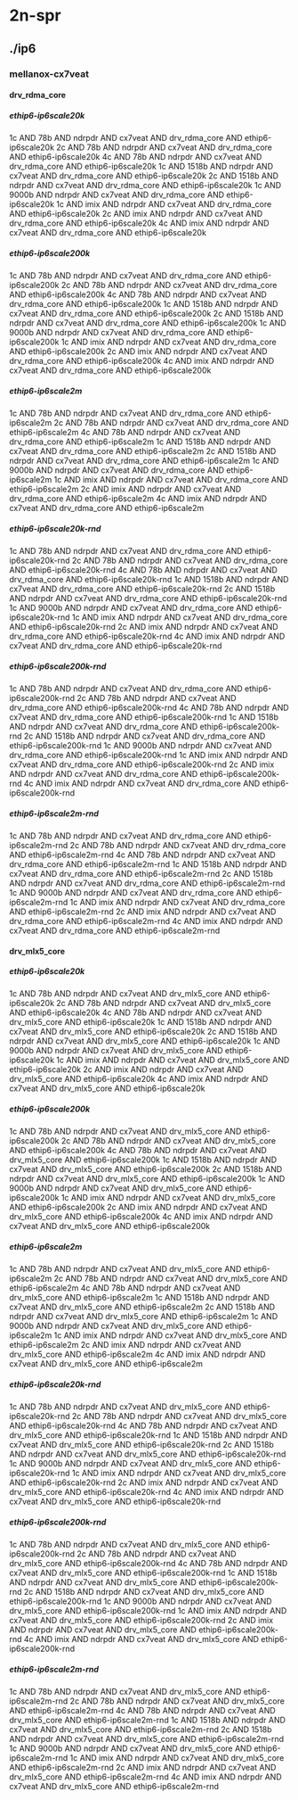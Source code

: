 # 2n-spr
## ./ip6
### mellanox-cx7veat
#### drv_rdma_core
##### ethip6-ip6scale20k
1c AND 78b AND ndrpdr AND cx7veat AND drv_rdma_core AND ethip6-ip6scale20k
2c AND 78b AND ndrpdr AND cx7veat AND drv_rdma_core AND ethip6-ip6scale20k
4c AND 78b AND ndrpdr AND cx7veat AND drv_rdma_core AND ethip6-ip6scale20k
1c AND 1518b AND ndrpdr AND cx7veat AND drv_rdma_core AND ethip6-ip6scale20k
2c AND 1518b AND ndrpdr AND cx7veat AND drv_rdma_core AND ethip6-ip6scale20k
1c AND 9000b AND ndrpdr AND cx7veat AND drv_rdma_core AND ethip6-ip6scale20k
1c AND imix AND ndrpdr AND cx7veat AND drv_rdma_core AND ethip6-ip6scale20k
2c AND imix AND ndrpdr AND cx7veat AND drv_rdma_core AND ethip6-ip6scale20k
4c AND imix AND ndrpdr AND cx7veat AND drv_rdma_core AND ethip6-ip6scale20k
##### ethip6-ip6scale200k
1c AND 78b AND ndrpdr AND cx7veat AND drv_rdma_core AND ethip6-ip6scale200k
2c AND 78b AND ndrpdr AND cx7veat AND drv_rdma_core AND ethip6-ip6scale200k
4c AND 78b AND ndrpdr AND cx7veat AND drv_rdma_core AND ethip6-ip6scale200k
1c AND 1518b AND ndrpdr AND cx7veat AND drv_rdma_core AND ethip6-ip6scale200k
2c AND 1518b AND ndrpdr AND cx7veat AND drv_rdma_core AND ethip6-ip6scale200k
1c AND 9000b AND ndrpdr AND cx7veat AND drv_rdma_core AND ethip6-ip6scale200k
1c AND imix AND ndrpdr AND cx7veat AND drv_rdma_core AND ethip6-ip6scale200k
2c AND imix AND ndrpdr AND cx7veat AND drv_rdma_core AND ethip6-ip6scale200k
4c AND imix AND ndrpdr AND cx7veat AND drv_rdma_core AND ethip6-ip6scale200k
##### ethip6-ip6scale2m
1c AND 78b AND ndrpdr AND cx7veat AND drv_rdma_core AND ethip6-ip6scale2m
2c AND 78b AND ndrpdr AND cx7veat AND drv_rdma_core AND ethip6-ip6scale2m
4c AND 78b AND ndrpdr AND cx7veat AND drv_rdma_core AND ethip6-ip6scale2m
1c AND 1518b AND ndrpdr AND cx7veat AND drv_rdma_core AND ethip6-ip6scale2m
2c AND 1518b AND ndrpdr AND cx7veat AND drv_rdma_core AND ethip6-ip6scale2m
1c AND 9000b AND ndrpdr AND cx7veat AND drv_rdma_core AND ethip6-ip6scale2m
1c AND imix AND ndrpdr AND cx7veat AND drv_rdma_core AND ethip6-ip6scale2m
2c AND imix AND ndrpdr AND cx7veat AND drv_rdma_core AND ethip6-ip6scale2m
4c AND imix AND ndrpdr AND cx7veat AND drv_rdma_core AND ethip6-ip6scale2m
##### ethip6-ip6scale20k-rnd
1c AND 78b AND ndrpdr AND cx7veat AND drv_rdma_core AND ethip6-ip6scale20k-rnd
2c AND 78b AND ndrpdr AND cx7veat AND drv_rdma_core AND ethip6-ip6scale20k-rnd
4c AND 78b AND ndrpdr AND cx7veat AND drv_rdma_core AND ethip6-ip6scale20k-rnd
1c AND 1518b AND ndrpdr AND cx7veat AND drv_rdma_core AND ethip6-ip6scale20k-rnd
2c AND 1518b AND ndrpdr AND cx7veat AND drv_rdma_core AND ethip6-ip6scale20k-rnd
1c AND 9000b AND ndrpdr AND cx7veat AND drv_rdma_core AND ethip6-ip6scale20k-rnd
1c AND imix AND ndrpdr AND cx7veat AND drv_rdma_core AND ethip6-ip6scale20k-rnd
2c AND imix AND ndrpdr AND cx7veat AND drv_rdma_core AND ethip6-ip6scale20k-rnd
4c AND imix AND ndrpdr AND cx7veat AND drv_rdma_core AND ethip6-ip6scale20k-rnd
##### ethip6-ip6scale200k-rnd
1c AND 78b AND ndrpdr AND cx7veat AND drv_rdma_core AND ethip6-ip6scale200k-rnd
2c AND 78b AND ndrpdr AND cx7veat AND drv_rdma_core AND ethip6-ip6scale200k-rnd
4c AND 78b AND ndrpdr AND cx7veat AND drv_rdma_core AND ethip6-ip6scale200k-rnd
1c AND 1518b AND ndrpdr AND cx7veat AND drv_rdma_core AND ethip6-ip6scale200k-rnd
2c AND 1518b AND ndrpdr AND cx7veat AND drv_rdma_core AND ethip6-ip6scale200k-rnd
1c AND 9000b AND ndrpdr AND cx7veat AND drv_rdma_core AND ethip6-ip6scale200k-rnd
1c AND imix AND ndrpdr AND cx7veat AND drv_rdma_core AND ethip6-ip6scale200k-rnd
2c AND imix AND ndrpdr AND cx7veat AND drv_rdma_core AND ethip6-ip6scale200k-rnd
4c AND imix AND ndrpdr AND cx7veat AND drv_rdma_core AND ethip6-ip6scale200k-rnd
##### ethip6-ip6scale2m-rnd
1c AND 78b AND ndrpdr AND cx7veat AND drv_rdma_core AND ethip6-ip6scale2m-rnd
2c AND 78b AND ndrpdr AND cx7veat AND drv_rdma_core AND ethip6-ip6scale2m-rnd
4c AND 78b AND ndrpdr AND cx7veat AND drv_rdma_core AND ethip6-ip6scale2m-rnd
1c AND 1518b AND ndrpdr AND cx7veat AND drv_rdma_core AND ethip6-ip6scale2m-rnd
2c AND 1518b AND ndrpdr AND cx7veat AND drv_rdma_core AND ethip6-ip6scale2m-rnd
1c AND 9000b AND ndrpdr AND cx7veat AND drv_rdma_core AND ethip6-ip6scale2m-rnd
1c AND imix AND ndrpdr AND cx7veat AND drv_rdma_core AND ethip6-ip6scale2m-rnd
2c AND imix AND ndrpdr AND cx7veat AND drv_rdma_core AND ethip6-ip6scale2m-rnd
4c AND imix AND ndrpdr AND cx7veat AND drv_rdma_core AND ethip6-ip6scale2m-rnd
#### drv_mlx5_core
##### ethip6-ip6scale20k
1c AND 78b AND ndrpdr AND cx7veat AND drv_mlx5_core AND ethip6-ip6scale20k
2c AND 78b AND ndrpdr AND cx7veat AND drv_mlx5_core AND ethip6-ip6scale20k
4c AND 78b AND ndrpdr AND cx7veat AND drv_mlx5_core AND ethip6-ip6scale20k
1c AND 1518b AND ndrpdr AND cx7veat AND drv_mlx5_core AND ethip6-ip6scale20k
2c AND 1518b AND ndrpdr AND cx7veat AND drv_mlx5_core AND ethip6-ip6scale20k
1c AND 9000b AND ndrpdr AND cx7veat AND drv_mlx5_core AND ethip6-ip6scale20k
1c AND imix AND ndrpdr AND cx7veat AND drv_mlx5_core AND ethip6-ip6scale20k
2c AND imix AND ndrpdr AND cx7veat AND drv_mlx5_core AND ethip6-ip6scale20k
4c AND imix AND ndrpdr AND cx7veat AND drv_mlx5_core AND ethip6-ip6scale20k
##### ethip6-ip6scale200k
1c AND 78b AND ndrpdr AND cx7veat AND drv_mlx5_core AND ethip6-ip6scale200k
2c AND 78b AND ndrpdr AND cx7veat AND drv_mlx5_core AND ethip6-ip6scale200k
4c AND 78b AND ndrpdr AND cx7veat AND drv_mlx5_core AND ethip6-ip6scale200k
1c AND 1518b AND ndrpdr AND cx7veat AND drv_mlx5_core AND ethip6-ip6scale200k
2c AND 1518b AND ndrpdr AND cx7veat AND drv_mlx5_core AND ethip6-ip6scale200k
1c AND 9000b AND ndrpdr AND cx7veat AND drv_mlx5_core AND ethip6-ip6scale200k
1c AND imix AND ndrpdr AND cx7veat AND drv_mlx5_core AND ethip6-ip6scale200k
2c AND imix AND ndrpdr AND cx7veat AND drv_mlx5_core AND ethip6-ip6scale200k
4c AND imix AND ndrpdr AND cx7veat AND drv_mlx5_core AND ethip6-ip6scale200k
##### ethip6-ip6scale2m
1c AND 78b AND ndrpdr AND cx7veat AND drv_mlx5_core AND ethip6-ip6scale2m
2c AND 78b AND ndrpdr AND cx7veat AND drv_mlx5_core AND ethip6-ip6scale2m
4c AND 78b AND ndrpdr AND cx7veat AND drv_mlx5_core AND ethip6-ip6scale2m
1c AND 1518b AND ndrpdr AND cx7veat AND drv_mlx5_core AND ethip6-ip6scale2m
2c AND 1518b AND ndrpdr AND cx7veat AND drv_mlx5_core AND ethip6-ip6scale2m
1c AND 9000b AND ndrpdr AND cx7veat AND drv_mlx5_core AND ethip6-ip6scale2m
1c AND imix AND ndrpdr AND cx7veat AND drv_mlx5_core AND ethip6-ip6scale2m
2c AND imix AND ndrpdr AND cx7veat AND drv_mlx5_core AND ethip6-ip6scale2m
4c AND imix AND ndrpdr AND cx7veat AND drv_mlx5_core AND ethip6-ip6scale2m
##### ethip6-ip6scale20k-rnd
1c AND 78b AND ndrpdr AND cx7veat AND drv_mlx5_core AND ethip6-ip6scale20k-rnd
2c AND 78b AND ndrpdr AND cx7veat AND drv_mlx5_core AND ethip6-ip6scale20k-rnd
4c AND 78b AND ndrpdr AND cx7veat AND drv_mlx5_core AND ethip6-ip6scale20k-rnd
1c AND 1518b AND ndrpdr AND cx7veat AND drv_mlx5_core AND ethip6-ip6scale20k-rnd
2c AND 1518b AND ndrpdr AND cx7veat AND drv_mlx5_core AND ethip6-ip6scale20k-rnd
1c AND 9000b AND ndrpdr AND cx7veat AND drv_mlx5_core AND ethip6-ip6scale20k-rnd
1c AND imix AND ndrpdr AND cx7veat AND drv_mlx5_core AND ethip6-ip6scale20k-rnd
2c AND imix AND ndrpdr AND cx7veat AND drv_mlx5_core AND ethip6-ip6scale20k-rnd
4c AND imix AND ndrpdr AND cx7veat AND drv_mlx5_core AND ethip6-ip6scale20k-rnd
##### ethip6-ip6scale200k-rnd
1c AND 78b AND ndrpdr AND cx7veat AND drv_mlx5_core AND ethip6-ip6scale200k-rnd
2c AND 78b AND ndrpdr AND cx7veat AND drv_mlx5_core AND ethip6-ip6scale200k-rnd
4c AND 78b AND ndrpdr AND cx7veat AND drv_mlx5_core AND ethip6-ip6scale200k-rnd
1c AND 1518b AND ndrpdr AND cx7veat AND drv_mlx5_core AND ethip6-ip6scale200k-rnd
2c AND 1518b AND ndrpdr AND cx7veat AND drv_mlx5_core AND ethip6-ip6scale200k-rnd
1c AND 9000b AND ndrpdr AND cx7veat AND drv_mlx5_core AND ethip6-ip6scale200k-rnd
1c AND imix AND ndrpdr AND cx7veat AND drv_mlx5_core AND ethip6-ip6scale200k-rnd
2c AND imix AND ndrpdr AND cx7veat AND drv_mlx5_core AND ethip6-ip6scale200k-rnd
4c AND imix AND ndrpdr AND cx7veat AND drv_mlx5_core AND ethip6-ip6scale200k-rnd
##### ethip6-ip6scale2m-rnd
1c AND 78b AND ndrpdr AND cx7veat AND drv_mlx5_core AND ethip6-ip6scale2m-rnd
2c AND 78b AND ndrpdr AND cx7veat AND drv_mlx5_core AND ethip6-ip6scale2m-rnd
4c AND 78b AND ndrpdr AND cx7veat AND drv_mlx5_core AND ethip6-ip6scale2m-rnd
1c AND 1518b AND ndrpdr AND cx7veat AND drv_mlx5_core AND ethip6-ip6scale2m-rnd
2c AND 1518b AND ndrpdr AND cx7veat AND drv_mlx5_core AND ethip6-ip6scale2m-rnd
1c AND 9000b AND ndrpdr AND cx7veat AND drv_mlx5_core AND ethip6-ip6scale2m-rnd
1c AND imix AND ndrpdr AND cx7veat AND drv_mlx5_core AND ethip6-ip6scale2m-rnd
2c AND imix AND ndrpdr AND cx7veat AND drv_mlx5_core AND ethip6-ip6scale2m-rnd
4c AND imix AND ndrpdr AND cx7veat AND drv_mlx5_core AND ethip6-ip6scale2m-rnd